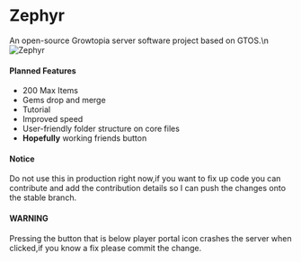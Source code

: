 # Zephyr
An open-source Growtopia server software project based on GTOS.\n![Zephyr](https://discordapp.com/api/guilds/909810446192758826/widget.png?style=banner2)
#### Planned Features
- 200 Max Items
- Gems drop and merge
- Tutorial
- Improved speed
- User-friendly folder structure on core files
- **Hopefully** working friends button
#### Notice
Do not use this in production right now,if you want to fix up code you can contribute and add the contribution details so I can push the changes onto the stable branch.
#### WARNING
Pressing the button that is below player portal icon crashes the server when clicked,if you know a fix please commit the change.
